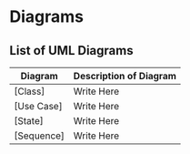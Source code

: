 # Diagrams

## List of UML Diagrams

| Diagram                                                                                                                  | Description of Diagram                                                       |
| -------------------------------------------------------------------------                                                | --------------------------------------------------------------------------- |
| [Class]                                                                                                                  | Write Here                                                                           |
| [Use Case]                                                                                                               | Write Here                                                                           |
| [State]                                                                                                                  | Write Here                                                                           |
| [Sequence]                                                                                                               | Write Here                                                                           |

